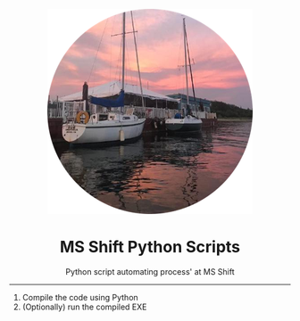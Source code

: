 <p align="center"><img src="https://raw.githubusercontent.com/ad4m-w/ad4m-w.github.io/refs/heads/main/profile.png" alt="ad4m profile picture"></p>

<h1 align="center">MS Shift Python Scripts</h1>

<p align="center">Python script automating process' at MS Shift</p>

<hr>

1.   Compile the code using Python
2.   (Optionally) run the compiled EXE
